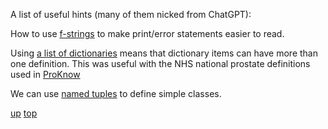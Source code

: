 A list of useful hints (many of them nicked from ChatGPT):

How to use [f-strings](f-strings.md) to make print/error statements easier to read.

Using [a list of dictionaries](list_of_dictionaries.md) means that dictionary items can have more than one definition. This was useful with the NHS national prostate definitions used in [ProKnow](https://nhs.proknow.com)

We can use [named tuples](named_tuples.md) to define simple classes.


[up](./README.md)
[top](../README.md)
